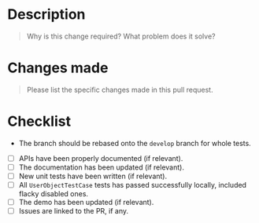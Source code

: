 # Description

> Why is this change required? What problem does it solve?

# Changes made

> Please list the specific changes made in this pull request.

# Checklist

- The branch should be rebased onto the `develop` branch for whole tests.
- [ ] APIs have been properly documented (if relevant).
- [ ] The documentation has been updated (if relevant).
- [ ] New unit tests have been written (if relevant).
- [ ] All `UserObjectTestCase` tests has passed successfully locally, included flacky disabled ones.
- [ ] The demo has been updated (if relevant).
- [ ] Issues are linked to the PR, if any.